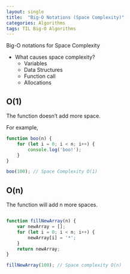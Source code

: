 ```yaml
---
layout: single
title:  "Big-O Notations (Space Complexity)"
categories: Algorithms
tags: TIL Big-O Algorithms
---
```

Big-O notations for Space Complexity

- What causes space complexity?
    - Variables
    - Data Structures
    - Function call
    - Allocations
    

## O(1)

The function doesn’t add more space.

For example,

```jsx
function boo(n) {
    for (let i = 0; i < n; i++) {
        console.log('boo!');
    }
}

boo(100); // Space Complexity O(1)
```

## O(n)

The function will add n more spaces.

```jsx

function fillNewArray(n) {
    var newArray = [];
    for (let i = 0; i < n; i++) {
        newArray[i] = '*';
    }
    return newArray;
}

fillNewArray(100); // Space complexity O(n)
```